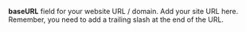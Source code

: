 **baseURL** field for your website URL / domain. Add your site URL here. Remember, you need to add a trailing slash at the end of the URL.